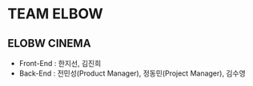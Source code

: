 # TEAM ELBOW

## ELOBW CINEMA

- Front-End : 한지선, 김진희
- Back-End : 전민성(Product Manager), 정동민(Project Manager), 김수영
